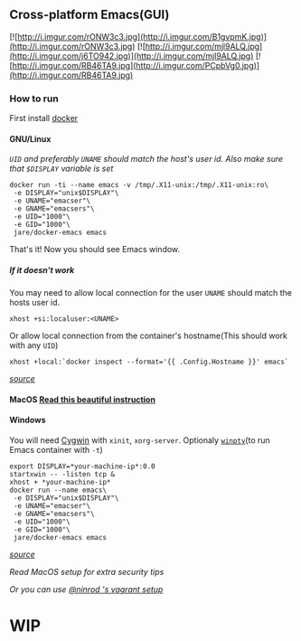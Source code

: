## Cross-platform Emacs(GUI)

[![http://i.imgur.com/rONW3c3.jpg](http://i.imgur.com/B1gvpmK.jpg)](http://i.imgur.com/rONW3c3.jpg)
[![http://i.imgur.com/mjl9ALQ.jpg](http://i.imgur.com/j6TO942.jpg)](http://i.imgur.com/mjl9ALQ.jpg)
[![http://i.imgur.com/RB46TA9.jpg](http://i.imgur.com/PCpbVg0.jpg)](http://i.imgur.com/RB46TA9.jpg)

### How to run

First install [docker](https://docs.docker.com/engine/installation/)

#### GNU/Linux
*`UID` and preferably `UNAME` should match the host's user id.
Also make sure that `$DISPLAY` variable is set*
```
docker run -ti --name emacs -v /tmp/.X11-unix:/tmp/.X11-unix:ro\
 -e DISPLAY="unix$DISPLAY"\
 -e UNAME="emacser"\
 -e GNAME="emacsers"\
 -e UID="1000"\
 -e GID="1000"\
 jare/docker-emacs emacs
```
That's it! Now you should see Emacs window.

##### If it doesn't work

You may need to allow local connection for the user
`UNAME` should match the hosts user id.
```
xhost +si:localuser:<UNAME>
```
Or allow local connection from the container's hostname(This should work with any `UID`)
```
xhost +local:`docker inspect --format='{{ .Config.Hostname }}' emacs`
```
*[source](http://stackoverflow.com/questions/25281992/alternatives-to-ssh-x11-forwarding-for-docker-containers)*
#### MacOS [Read this beautiful instruction](https://github.com/chanezon/docker-tips/blob/master/x11/README.md)

#### Windows
You will need [Cygwin](https://www.cygwin.com/) with `xinit`, `xorg-server`. Optionaly [`winpty`](https://github.com/rprichard/winpty)(to run Emacs container with `-t`)
```
export DISPLAY=*your-machine-ip*:0.0
startxwin -- -listen tcp &
xhost + *your-machine-ip*
docker run --name emacs\
 -e DISPLAY="unix$DISPLAY"\
 -e UNAME="emacser"\
 -e GNAME="emacsers"\
 -e UID="1000"\
 -e GID="1000"\
 jare/docker-emacs emacs
 ```
*[source](http://manomarks.github.io/2015/12/03/docker-gui-windows.html)*

*Read MacOS setup for extra security tips*

*Or you can use [@ninrod 's vagrant setup](https://github.com/JAremko/docker-emacs/issues/2#issuecomment-260047233)*

# WIP
